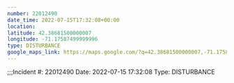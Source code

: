 ```yaml
---
number: 22012490
date_time: 2022-07-15T17:32:08+00:00
location: 
latitude: 42.38681500000007
longitude: -71.17587499999996
type: DISTURBANCE
google_maps_link: https://maps.google.com/?q=42.38681500000007,-71.17587499999996
---
```


;;;Incident #: 22012490   Date: 2022-07-15 17:32:08    Type: DISTURBANCE

